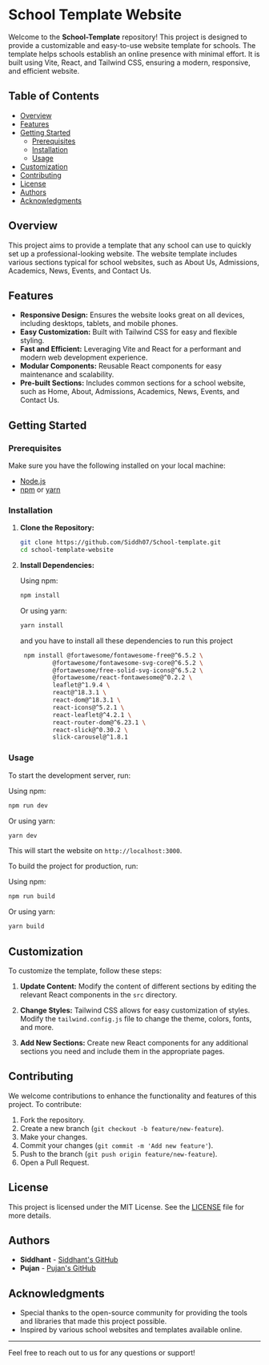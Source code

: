 # School Template Website

Welcome to the **School-Template** repository! This project is designed to provide a customizable and easy-to-use website template for schools. The template helps schools establish an online presence with minimal effort. It is built using Vite, React, and Tailwind CSS, ensuring a modern, responsive, and efficient website.

## Table of Contents

- [Overview](#overview)
- [Features](#features)
- [Getting Started](#getting-started)
  - [Prerequisites](#prerequisites)
  - [Installation](#installation)
  - [Usage](#usage)
- [Customization](#customization)
- [Contributing](#contributing)
- [License](#license)
- [Authors](#authors)
- [Acknowledgments](#acknowledgments)

## Overview

This project aims to provide a template that any school can use to quickly set up a professional-looking website. The website template includes various sections typical for school websites, such as About Us, Admissions, Academics, News, Events, and Contact Us.

## Features

- **Responsive Design:** Ensures the website looks great on all devices, including desktops, tablets, and mobile phones.
- **Easy Customization:** Built with Tailwind CSS for easy and flexible styling.
- **Fast and Efficient:** Leveraging Vite and React for a performant and modern web development experience.
- **Modular Components:** Reusable React components for easy maintenance and scalability.
- **Pre-built Sections:** Includes common sections for a school website, such as Home, About, Admissions, Academics, News, Events, and Contact Us.

## Getting Started

### Prerequisites

Make sure you have the following installed on your local machine:

- [Node.js](https://nodejs.org/en/download/)
- [npm](https://www.npmjs.com/get-npm) or [yarn](https://classic.yarnpkg.com/en/docs/install/)

### Installation

1. **Clone the Repository:**

   ```bash
   git clone https://github.com/Siddh07/School-template.git
   cd school-template-website
   ```

2. **Install Dependencies:**

   Using npm:

   ```bash
   npm install
   ```

   Or using yarn:

   ```bash
   yarn install
   ```

   and you have to install all these dependencies to run this project

   ```bash
    npm install @fortawesome/fontawesome-free@^6.5.2 \
            @fortawesome/fontawesome-svg-core@^6.5.2 \
            @fortawesome/free-solid-svg-icons@^6.5.2 \
            @fortawesome/react-fontawesome@^0.2.2 \
            leaflet@^1.9.4 \
            react@^18.3.1 \
            react-dom@^18.3.1 \
            react-icons@^5.2.1 \
            react-leaflet@^4.2.1 \
            react-router-dom@^6.23.1 \
            react-slick@^0.30.2 \
            slick-carousel@^1.8.1
   ```

### Usage

To start the development server, run:

Using npm:

```bash
npm run dev
```

Or using yarn:

```bash
yarn dev
```

This will start the website on `http://localhost:3000`.

To build the project for production, run:

Using npm:

```bash
npm run build
```

Or using yarn:

```bash
yarn build
```

## Customization

To customize the template, follow these steps:

1. **Update Content:**
   Modify the content of different sections by editing the relevant React components in the `src` directory.

2. **Change Styles:**
   Tailwind CSS allows for easy customization of styles. Modify the `tailwind.config.js` file to change the theme, colors, fonts, and more.

3. **Add New Sections:**
   Create new React components for any additional sections you need and include them in the appropriate pages.

## Contributing

We welcome contributions to enhance the functionality and features of this project. To contribute:

1. Fork the repository.
2. Create a new branch (`git checkout -b feature/new-feature`).
3. Make your changes.
4. Commit your changes (`git commit -m 'Add new feature'`).
5. Push to the branch (`git push origin feature/new-feature`).
6. Open a Pull Request.

## License

This project is licensed under the MIT License. See the [LICENSE](LICENSE) file for more details.

## Authors

- **Siddhant** - [Siddhant's GitHub](https://github.com/Siddh07)
- **Pujan** - [Pujan's GitHub](https://github.com/pujanjoci)

## Acknowledgments

- Special thanks to the open-source community for providing the tools and libraries that made this project possible.
- Inspired by various school websites and templates available online.

---

Feel free to reach out to us for any questions or support!
